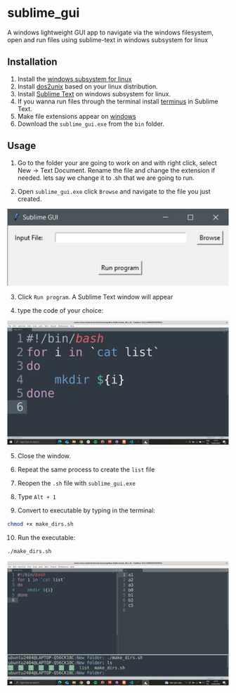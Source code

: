 # sublime_gui
A windows lightweight GUI app to navigate via the windows filesystem, open and run files using sublime-text in windows subsystem for linux

## Installation
1. Install the [windows subsystem for linux](https://github.com/BioGUIwslLab/WSL-Installation/blob/main/README.md)
2. Install [dos2unix](https://ioflood.com/blog/install-dos2unix-command-linux/) based on your linux distribution.
3. Install [Sublime Text](https://www.sublimetext.com/docs/linux_repositories.html) on windows subsystem for linux.
4. If you wanna run files through the terminal install [terminus](https://www.geeksforgeeks.org/how-to-use-terminal-in-sublime-text-editor/) in Sublime Text.
5. Make file extensions appear on [windows](https://www.howtogeek.com/205086/beginner-how-to-make-windows-show-file-extensions/)
6. Download the `sublime_gui.exe` from the `bin` folder.

## Usage
1. Go to the folder your are going to work on and with right click, select New -> Text Document. Rename the file and change the extension if needed. lets say we change it to .sh that we are going to run.

2. Open `sublime_gui.exe` click `Browse` and navigate to the file you just created.

![](img/1.png)

3. Click `Run program`. A Sublime Text window will appear

4. type the code of your choice:

![](img/2.png)

5. Close the window.

6. Repeat the same process to create the `list` file

7. Reopen the `.sh` file with `sublime_gui.exe`

8. Type `Alt + 1`

9. Convert to executable by typing in the terminal:

```bash
chmod +x make_dirs.sh
```

10. Run the executable:

```bash
./make_dirs.sh
```

![](img/3.png)


